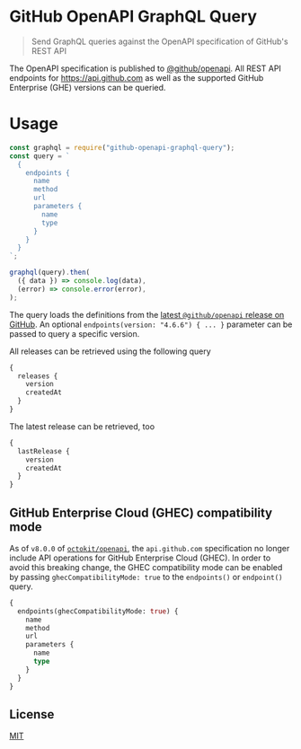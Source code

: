 # GitHub OpenAPI GraphQL Query

> Send GraphQL queries against the OpenAPI specification of GitHub's REST API

The OpenAPI specification is published to [@github/openapi](https://www.npmjs.com/package/@github/openapi). All REST API endpoints for https://api.github.com as well as the supported GitHub Enterprise (GHE) versions can be queried.

# Usage

```js
const graphql = require("github-openapi-graphql-query");
const query = `
  {
    endpoints {
      name
      method
      url
      parameters {
        name
        type
      }
    }
  }
`;

graphql(query).then(
  ({ data }) => console.log(data),
  (error) => console.error(error),
);
```

The query loads the definitions from the [latest `@github/openapi` release on GitHub](https://unpkg.com/@github/openapi/). An optional `endpoints(version: "4.6.6") { ... }` parameter can be passed to query a specific version.

All releases can be retrieved using the following query

```graphql
{
  releases {
    version
    createdAt
  }
}
```

The latest release can be retrieved, too

```graphql
{
  lastRelease {
    version
    createdAt
  }
}
```

## GitHub Enterprise Cloud (GHEC) compatibility mode

As of `v8.0.0` of [`octokit/openapi`](https://github.com/octokit/openapi), the `api.github.com` specification no longer include API operations for GitHub Enterprise Cloud (GHEC). In order to avoid this breaking change, the GHEC compatibility mode can be enabled by passing `ghecCompatibilityMode: true` to the `endpoints()` or `endpoint()` query.

```graphql
{
  endpoints(ghecCompatibilityMode: true) {
    name
    method
    url
    parameters {
      name
      type
    }
  }
}
```

## License

[MIT](LICENSE)
